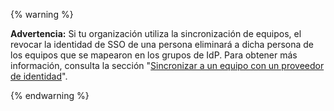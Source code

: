 {% warning %}

**Advertencia:** Si tu organización utiliza la sincronización de equipos, el revocar la identidad de SSO de una persona eliminará a dicha persona de los equipos que se mapearon en los grupos de IdP. Para obtener más información, consulta la sección "[Sincronizar a un equipo con un proveedor de identidad](/organizations/organizing-members-into-teams/synchronizing-a-team-with-an-identity-provider-group)".

{% endwarning %}
